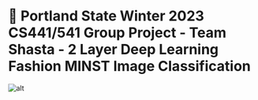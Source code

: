 # 🚀 Portland State Winter 2023 CS441/541 Group Project - Team Shasta - 2 Layer Deep Learning Fashion MINST Image Classification
 
![alt](../output/fmnist_cnn_execution01.PNG)
